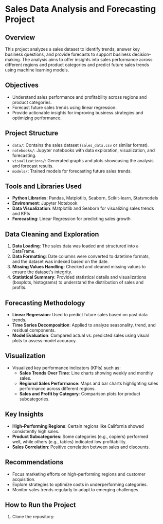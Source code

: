 # Sales Data Analysis and Forecasting Project

## Overview
This project analyzes a sales dataset to identify trends, answer key business questions, and provide forecasts to support business decision-making. The analysis aims to offer insights into sales performance across different regions and product categories and predict future sales trends using machine learning models.

## Objectives
- Understand sales performance and profitability across regions and product categories.
- Forecast future sales trends using linear regression.
- Provide actionable insights for improving business strategies and optimizing performance.

## Project Structure
- `data/`: Contains the sales dataset (`sales_data.csv` or similar format).
- `notebooks/`: Jupyter notebooks with data exploration, visualization, and forecasting.
- `visualizations/`: Generated graphs and plots showcasing the analysis and forecast results.
- `models/`: Trained models for forecasting future sales trends.

## Tools and Libraries Used
- **Python Libraries**: Pandas, Matplotlib, Seaborn, Scikit-learn, Statsmodels
- **Environment**: Jupyter Notebook
- **Data Visualization**: Matplotlib and Seaborn for visualizing sales trends and KPIs
- **Forecasting**: Linear Regression for predicting sales growth

## Data Cleaning and Exploration
1. **Data Loading**: The sales data was loaded and structured into a DataFrame.
2. **Data Formatting**: Date columns were converted to datetime formats, and the dataset was indexed based on the date.
3. **Missing Values Handling**: Checked and cleaned missing values to ensure the dataset's integrity.
4. **Statistical Summary**: Provided statistical details and visualizations (boxplots, histograms) to understand the distribution of sales and profits.

## Forecasting Methodology
- **Linear Regression**: Used to predict future sales based on past data trends.
- **Time Series Decomposition**: Applied to analyze seasonality, trend, and residual components.
- **Model Evaluation**: Compared actual vs. predicted sales using visual plots to assess model accuracy.

## Visualization
- Visualized key performance indicators (KPIs) such as:
  - **Sales Trends Over Time**: Line charts showing weekly and monthly sales.
  - **Regional Sales Performance**: Maps and bar charts highlighting sales performance across different regions.
  - **Sales and Profit by Category**: Comparison plots for product subcategories.

## Key Insights
- **High-Performing Regions**: Certain regions like California showed consistently high sales.
- **Product Subcategories**: Some categories (e.g., copiers) performed well, while others (e.g., tables) indicated low profitability.
- **Sales Correlation**: Positive correlation between sales and discounts.

## Recommendations
- Focus marketing efforts on high-performing regions and customer acquisition.
- Explore strategies to optimize costs in underperforming categories.
- Monitor sales trends regularly to adapt to emerging challenges.

## How to Run the Project
1. Clone the repository: 
